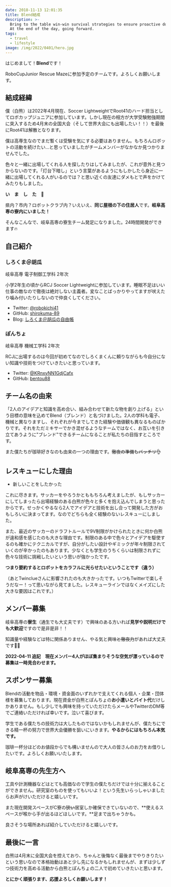 ```yaml
---
date: 2018-11-13 12:01:35
title: Blend結成
description: >-
  Bring to the table win-win survival strategies to ensure proactive domination.
  At the end of the day, going forward.
tags:
  - travel
  - lifestyle
image: /img/2022/0401/hero.jpg
---
```


はじめまして！**Blend**です！

RoboCupJunior Rescue Mazeに参加予定のチームです。よろしくお願いします。

## 結成経緯

僕（白熊）は2022年4月現在、Soccer LightweightでRoot41のハード担当としてロボカップジュニアに参加しています。しかし現在の相方が大学受験勉強期間に突入するため4月末の全国大会（そして世界大会にも出場したい！！）を最後にRoot41は解散となります。

僕は高専生なのでまだ暫くは受験を気にする必要はありません。もちろんロボットの活動を続けたい…と思っていましたがチームメンバーがなかなか見つかりませんでした。

色々と一緒に出場してくれる人を探したりはしてみましたが、これが意外と見つからないのです。「灯台下暗し」という言葉があるようにもしかしたら身近に一緒に出場してくれる人がいるのでは？と思い近くの友達にダメもとで声をかけてみたりもしました。

**い　ま　し　た　👀**

県内？市内？ロボットクラブ内？いえいえ、**同じ屋根の下の住居人**です。**岐阜高専の寮内にいました！**

そんなこんなで、岐阜高専の寮生チーム発足になりました。24時間開発ができます🔥

## 自己紹介

### しろくま＠胡瓜

岐阜高専 電子制御工学科 2年次

小学2年生の頃からRCJ Soccer Lightweightに参加しています。睡眠不足はいい仕事の敵なので徹夜は絶対しない主義者。変なことばっかりやってますが吠えたり噛み付いたりしないので仲良くしてください。

- Twitter: [@robokichi41](https://twitter.com/robokichi41)
- GitHub: [shirokuma-89](https://github.com/shirokuma-89)
- Blog: [しろくま＠胡瓜の自由帳](https://shirokuma-89.github.io)

### ぽんちょ

岐阜高専 機械工学科 2年次

RCJに出場するのは今回が初めてなのでしろくまくんに頼りながらも今自分にない知識や技術をつけていきたいと思っています。

- Twitter: [@KRnxvNN1GdjCafx](https://twitter.com/KRnxvNN1GdjCafx)
- GitHub: [bentou88](https://github.com/bentou88)

## チーム名の由来

「2人のアイデアと知識を高め合い、組み合わせて新たな物を創り上げる」という目標の意味を込めてBlend（ブレンド）と名づけました。2人の学科も電子、機械と異なりますし、それぞれが今までしてきた経験や価値観も異なるものばかりです。それをただミキサーでかき混ぜるようなチームではなく、お互いを引き立てあうように"ブレンド"できるチームになることが私たちの目指すところです。

また僕たちが珈琲好きなのも由来の一つの理由です。~~徹夜の準備もバッチリ👌~~

## レスキューにした理由

- 新しいことをしたかった

これに尽きます。サッカーをやろうかとももちろん考えましたが、もしサッカーにしてしまったら出場経験のある白熊が色々と多くを抱え込んでしまうと思ったからです。せっかくやるなら2人でアイデアと技術を出し合って開発した方がおもしろいに決まってます。なのでどちらも全く経験のないレスキューにしました。

また、最近のサッカーのドラフトルールで9V制限がかけられたときに何か白熊が違和感を感じたのも大きな理由です。制限のある中で色々とアイデアを駆使するのも確かにテクニカルですが、自分がしたい設計やギミックが年々制限されていくのが辛かったのもあります。少なくとも学生のうちくらいは制限されずに色々な技術に挑戦したいという思いが強かったです。

**つまり要約するとロボットをカラフルに光らせたいということです（違う）**

（あとTwinclueさんに影響されたのも大きかったです。いつもTwitterで楽しそうだなー！って思いながら見てました。レスキューラインではなくメイズにした大きな要因はこれです。）

## メンバー募集

岐阜高専の**寮生**（通生でも大丈夫です）で興味のある方いれば**見学や説明だけでも大歓迎**ですので是非是非！！

知識量や経験などは特に関係ありません、やる気と興味~~と徹夜力~~があれば大丈夫です🙆‍♂️

**2022-04-11 追記　現在メンバー4人がほぼ集まりそうな空気が漂っているので募集は一時見合わせます。**

## スポンサー募集

Blendの活動を物品・環境・資金面のいずれかで支えてくれる個人・企業・団体様を募集しております。現在資金が白熊とぽんちょの**お小遣いとバイト代**だけしかありません。もし少しでも興味を持っていただけたらメールやTwitterのDM等でご連絡いただければ幸いです。泣いて喜びます。

学生である僕たちの技術力は大したものではないかもしれませんが、僕たちにできる精一杯の努力で世界大会優勝を狙いにいきます。**やるからにはもちろん本気です。**

珈琲一杯分ほどのお値段からでも構いませんので大人の皆さんのお力をお借りしたいです。よろしくお願いいたします。

## 岐阜高専の先生方へ

工具や計測機器などはとても高価なので学生の僕たちだけでは十分に揃えることができません。研究室のものを使ってもいいよ！という先生いらっしゃいましたらお声がけいただけると嬉しいです。

また現在開発スペースがC寮の~~狭い~~居室しか確保できていないので、**使えるスペースが喉から手が出るほどほしいです。**足まで出ちゃうかも。

良さそうな場所あれば紹介していただけると嬉しいです。

## 最後に一言

白熊は4月末に全国大会を控えており、ちゃんと後悔なく最後までやりきりたいという思いなので本格始動はあと少し先になるかもしれませんが、まずは少しずつ技術力を高める活動から白熊とぽんちょの二人で初めていきたいと思います。

**とにかく頑張ります、応援よろしくお願いします！**